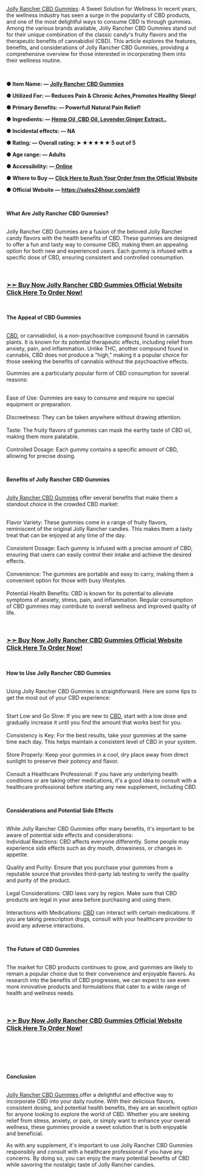 <p><a href="https://sales24hour.com/akf9" target="_blank" rel="nofollow" data-saferedirecturl="https://www.google.com/url?hl=en-GB&amp;q=https://sales24hour.com/akf9&amp;source=gmail&amp;ust=1726150949432000&amp;usg=AOvVaw3q9yvJMHS04FeYafck3j87">Jolly Rancher CBD Gummies</a>: A Sweet Solution for Wellness&nbsp;In recent years, the wellness industry has seen a surge in the popularity of CBD products, and one of the most delightful ways to consume CBD is through gummies. Among the various brands available, Jolly Rancher CBD Gummies stand out for their unique combination of the classic candy's fruity flavors and the therapeutic benefits of cannabidiol (CBD). This article explores the features, benefits, and considerations of Jolly Rancher CBD Gummies, providing a comprehensive overview for those interested in incorporating them into their wellness routine.</p>
<p>&nbsp;</p>
<p><strong>● Item Name: &mdash;&nbsp;<a href="https://sales24hour.com/akf9" target="_blank" rel="nofollow" data-saferedirecturl="https://www.google.com/url?hl=en-GB&amp;q=https://sales24hour.com/akf9&amp;source=gmail&amp;ust=1726150949432000&amp;usg=AOvVaw3q9yvJMHS04FeYafck3j87">Jolly Rancher CBD Gummies</a></strong></p>
<div>
<p><strong>● Utilized For: &mdash; Reduces Pain &amp; Chronic Aches,Promotes Healthy Sleep!</strong></p>
<p><strong>● Primary Benefits: &mdash; Powerfull Natural Pain Relief!</strong></p>
<p><strong>● Ingredients: &mdash;&nbsp;<a href="https://sales24hour.com/akf9 ">Hemp Oil ,CBD Oil, Levender,Ginger Extract..</a></strong></p>
<p><strong>● Incidental effects: &mdash; NA</strong></p>
<p><strong>● Rating: &mdash; Overall rating: ➤ ★★★★★ 5 out of 5</strong></p>
<p><strong>● Age range: &mdash; Adults</strong></p>
<p><strong>● Accessibility: &mdash;<a href="https://sales24hour.com/akf9" target="_blank" rel="nofollow" data-saferedirecturl="https://www.google.com/url?hl=en-GB&amp;q=https://sales24hour.com/akf9&amp;source=gmail&amp;ust=1726150949432000&amp;usg=AOvVaw3q9yvJMHS04FeYafck3j87">&nbsp;Online</a></strong></p>
<p><strong>● Where to Buy &mdash;&nbsp;<a href="https://sales24hour.com/akf9" target="_blank" rel="nofollow" data-saferedirecturl="https://www.google.com/url?hl=en-GB&amp;q=https://sales24hour.com/akf9&amp;source=gmail&amp;ust=1726150949432000&amp;usg=AOvVaw3q9yvJMHS04FeYafck3j87">Click Here to Rush Your Order from the Official Website</a></strong></p>
<p><strong>● Official Website &mdash;&nbsp;<a href="https://sales24hour.com/akf9" target="_blank" rel="nofollow" data-saferedirecturl="https://www.google.com/url?hl=en-GB&amp;q=https://sales24hour.com/akf9&amp;source=gmail&amp;ust=1726150949432000&amp;usg=AOvVaw3q9yvJMHS04FeYafck3j87">https://sales24hour.com/akf9</a>&nbsp;</strong></p>
<p>&nbsp;</p>
</div>
<p><strong>What Are Jolly Rancher CBD Gummies?</strong></p>
<p><br />Jolly Rancher CBD Gummies are a fusion of the beloved Jolly Rancher candy flavors with the health benefits of CBD. These gummies are designed to offer a fun and tasty way to consume CBD, making them an appealing option for both new and experienced users. Each gummy is infused with a specific dose of CBD, ensuring consistent and controlled consumption.</p>
<p>&nbsp;</p>
<h3><a href="https://sales24hour.com/akf9">➢➢ Buy Now Jolly Rancher CBD Gummies Official Website Click Here To Order Now!</a></h3>
<p>&nbsp;</p>
<p><strong>The Appeal of CBD Gummies</strong></p>
<p><br /><a href="https://sales24hour.com/akf9" target="_blank" rel="nofollow" data-saferedirecturl="https://www.google.com/url?hl=en-GB&amp;q=https://sales24hour.com/akf9&amp;source=gmail&amp;ust=1726150949432000&amp;usg=AOvVaw3q9yvJMHS04FeYafck3j87">CBD</a>, or cannabidiol, is a non-psychoactive compound found in cannabis plants. It is known for its potential therapeutic effects, including relief from anxiety, pain, and inflammation. Unlike THC, another compound found in cannabis, CBD does not produce a "high," making it a popular choice for those seeking the benefits of cannabis without the psychoactive effects.</p>
<p>Gummies are a particularly popular form of CBD consumption for several reasons:</p>
<p><br />Ease of Use: Gummies are easy to consume and require no special equipment or preparation.<br /><br />Discreetness: They can be taken anywhere without drawing attention.<br /><br />Taste: The fruity flavors of gummies can mask the earthy taste of CBD oil, making them more palatable.<br /><br />Controlled Dosage: Each gummy contains a specific amount of CBD, allowing for precise dosing.</p>
<p>&nbsp;</p>
<p><strong>Benefits of Jolly Rancher CBD Gummies</strong></p>
<p><br /><a href="https://sales24hour.com/akf9" target="_blank" rel="nofollow" data-saferedirecturl="https://www.google.com/url?hl=en-GB&amp;q=https://sales24hour.com/akf9&amp;source=gmail&amp;ust=1726150949432000&amp;usg=AOvVaw3q9yvJMHS04FeYafck3j87">Jolly Rancher CBD Gummies</a>&nbsp;offer several benefits that make them a standout choice in the crowded CBD market:</p>
<p><br />Flavor Variety: These gummies come in a range of fruity flavors, reminiscent of the original Jolly Rancher candies. This makes them a tasty treat that can be enjoyed at any time of the day.<br /><br />Consistent Dosage: Each gummy is infused with a precise amount of CBD, ensuring that users can easily control their intake and achieve the desired effects.<br /><br />Convenience: The gummies are portable and easy to carry, making them a convenient option for those with busy lifestyles.<br /><br />Potential Health Benefits: CBD is known for its potential to alleviate symptoms of anxiety, stress, pain, and inflammation. Regular consumption of CBD gummies may contribute to overall wellness and improved quality of life.</p>
<p>&nbsp;</p>
<h3><a href="https://sales24hour.com/akf9">➢➢ Buy Now Jolly Rancher CBD Gummies Official Website Click Here To Order Now!</a></h3>
<p>&nbsp;</p>
<p><strong>How to Use Jolly Rancher CBD Gummies</strong></p>
<p><br />Using Jolly Rancher CBD Gummies is straightforward. Here are some tips to get the most out of your CBD experience:</p>
<p><br />Start Low and Go Slow: If you are new to&nbsp;<a href="https://sales24hour.com/akf9" target="_blank" rel="nofollow" data-saferedirecturl="https://www.google.com/url?hl=en-GB&amp;q=https://sales24hour.com/akf9&amp;source=gmail&amp;ust=1726150949432000&amp;usg=AOvVaw3q9yvJMHS04FeYafck3j87">CBD</a>, start with a low dose and gradually increase it until you find the amount that works best for you.<br /><br />Consistency is Key: For the best results, take your gummies at the same time each day. This helps maintain a consistent level of CBD in your system.<br /><br />Store Properly: Keep your gummies in a cool, dry place away from direct sunlight to preserve their potency and flavor.<br /><br />Consult a Healthcare Professional: If you have any underlying health conditions or are taking other medications, it's a good idea to consult with a healthcare professional before starting any new supplement, including CBD.</p>
<p>&nbsp;</p>
<p><strong>Considerations and Potential Side Effects</strong></p>
<p><br />While Jolly Rancher CBD Gummies offer many benefits, it's important to be aware of potential side effects and considerations:<br />Individual Reactions: CBD affects everyone differently. Some people may experience side effects such as dry mouth, drowsiness, or changes in appetite.<br /><br />Quality and Purity: Ensure that you purchase your gummies from a reputable source that provides third-party lab testing to verify the quality and purity of the product.<br /><br />Legal Considerations: CBD laws vary by region. Make sure that CBD products are legal in your area before purchasing and using them.<br /><br />Interactions with Medications:&nbsp;<a href="https://sales24hour.com/akf9" target="_blank" rel="nofollow" data-saferedirecturl="https://www.google.com/url?hl=en-GB&amp;q=https://sales24hour.com/akf9&amp;source=gmail&amp;ust=1726150949432000&amp;usg=AOvVaw3q9yvJMHS04FeYafck3j87">CBD</a>&nbsp;can interact with certain medications. If you are taking prescription drugs, consult with your healthcare provider to avoid any adverse interactions.</p>
<p>&nbsp;</p>
<p><strong>The Future of CBD Gummies</strong></p>
<p><br />The market for CBD products continues to grow, and gummies are likely to remain a popular choice due to their convenience and enjoyable flavors. As research into the benefits of CBD progresses, we can expect to see even more innovative products and formulations that cater to a wide range of health and wellness needs.</p>
<p>&nbsp;</p>
<h3><a href="https://sales24hour.com/akf9">➢➢ Buy Now Jolly Rancher CBD Gummies Official Website Click Here To Order Now!</a></h3>
<p>&nbsp;</p>
<p>&nbsp;</p>
<p>&nbsp;</p>
<p><strong>Conclusion</strong></p>
<p><br /><a href="https://sales24hour.com/akf9" target="_blank" rel="nofollow" data-saferedirecturl="https://www.google.com/url?hl=en-GB&amp;q=https://sales24hour.com/akf9&amp;source=gmail&amp;ust=1726150949432000&amp;usg=AOvVaw3q9yvJMHS04FeYafck3j87">Jolly Rancher CBD Gummies&nbsp;</a>offer a delightful and effective way to incorporate CBD into your daily routine. With their delicious flavors, consistent dosing, and potential health benefits, they are an excellent option for anyone looking to explore the world of CBD. Whether you are seeking relief from stress, anxiety, or pain, or simply want to enhance your overall wellness, these gummies provide a sweet solution that is both enjoyable and beneficial.</p>
<p>As with any supplement, it's important to use Jolly Rancher CBD Gummies responsibly and consult with a healthcare professional if you have any concerns. By doing so, you can enjoy the many potential benefits of CBD while savoring the nostalgic taste of Jolly Rancher candies.</p>
<p>&nbsp;&nbsp;</p>
<p>&nbsp;</p>
